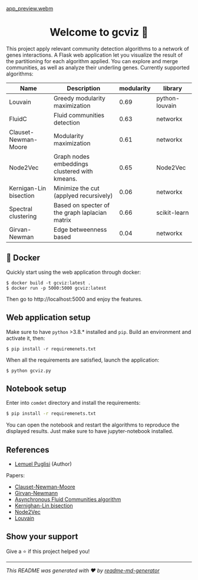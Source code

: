 [app_preview.webm](https://github.com/LemuelPuglisi/gcviz/assets/42694683/82d511c5-636a-4186-8542-12baf0581fec)

<h1 align="center">Welcome to gcviz 🧬</h1>
<p>
</p>

This project apply relevant community detection algorithms to a network of genes interactions. A Flask web application let you visualize the result of the partitioning for each algorithm applied. You can explore and merge communities, as well as analyze their underling genes. Currently supported algorithms: 

| Name                   | Description                                    | modularity | library        |
| ---------------------- | ---------------------------------------------- | ---------- | -------------- |
| Louvain                | Greedy modularity maximization                 | 0.69       | python-louvain |
| FluidC                 | Fluid communities detection                    | 0.63       | networkx       |
| Clauset-Newman-Moore   | Modularity maximization                        | 0.61       | networkx       |
| Node2Vec               | Graph nodes embeddings clustered with kmeans.  | 0.65       | Node2Vec       |
| Kernigan-Lin bisection | Minimize the cut (applyed recursively)         | 0.06       | networkx       |
| Spectral clustering    | Based on specter of the graph laplacian matrix | 0.66       | scikit-learn   |
| Girvan-Newman          | Edge betweenness based                         | 0.04       | networkx       |

## 🐋 Docker 

Quickly start using the web application through docker:

```shell
$ docker build -t gcviz:latest .
$ docker run -p 5000:5000 gcviz:latest
```

Then go to http://localhost:5000 and enjoy the features. 



## Web application setup

Make sure to have `python` >3.8.* installed and `pip`. Build an environment and activate it, then: 

```shell
$ pip install -r requiremenets.txt
```

When all the requirements are satisfied, launch the application: 

```shell
$ python gcviz.py
```

 

 ## Notebook setup

Enter into `comdet` directory and install the requirements: 

```bash
$ pip install -r requiremenets.txt
```

You can open the notebook and restart the algorithms to reproduce the displayed results. Just make sure to have jupyter-notebook installed. 



## References

* [Lemuel Puglisi](https://lemuelpuglisi.github.io/) (Author)

Papers: 

* [Clauset-Newman-Moore](https://arxiv.org/abs/cond-mat/0408187)
* [Girvan-Newmann](https://www.pnas.org/content/99/12/7821)
* [Asynchronous Fluid Communities algorithm](https://arxiv.org/pdf/1703.09307.pdf)
* [Kernighan-Lin bisection](https://ieeexplore.ieee.org/document/6771089)
* [Node2Vec](https://snap.stanford.edu/node2vec/)
* [Louvain](https://arxiv.org/abs/0803.0476)



## Show your support

Give a ⭐️ if this project helped you!

***
_This README was generated with ❤️ by [readme-md-generator](https://github.com/kefranabg/readme-md-generator)_
